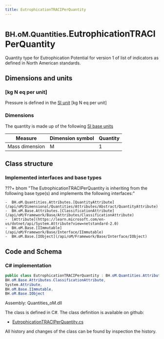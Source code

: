 ```yaml
---
title: EutrophicationTRACIPerQuantity
---
```


# <small>BH.oM.Quantities.</small>**EutrophicationTRACIPerQuantity**

Quantity type for Eutrophication Potential for version 1 of list of indicators as defined in North American standards.

## Dimensions and units

### [kg N eq per unit]

Pressure is defined in the [SI unit](https://bhom.xyz/documentation/BHoM_oM/BHoM-Units-conventions/) [kg N eq per unit]

### Dimensions

The quantity is made up of the following [SI base units](https://en.wikipedia.org/wiki/SI_base_unit)

| Measure        | Dimension symbol | Quantity |
|------------------|--------|----------|
| Mass dimension |  M  |1  |


## Class structure

### Implemented interfaces and base types

???+ bhom "The EutrophicationTRACIPerQuantity is inheriting from the following base type(s) and implements the following interfaces:"

    -  BH.oM.Quantities.Attributes.[QuantityAttribute](/api/oM/Dimensional/Quantities/Attributes/Abstract/QuantityAttribute)
    -  BH.oM.Base.Attributes.[ClassificationAttribute](/api/oM/Framework/Base/Attributes/ClassificationAttribute)
    -  [Attribute](https://learn.microsoft.com/en-us/dotnet/api/System.Attribute?view=netstandard-2.0)
    -  BH.oM.Base.[IImmutable](/api/oM/Framework/Base/Interface/IImmutable)
    -  BH.oM.Base.[IObject](/api/oM/Framework/Base/Interface/IObject)




## Code and Schema

### C# implementation

``` C# title="C#"
public class EutrophicationTRACIPerQuantity : BH.oM.Quantities.Attributes.QuantityAttribute,
BH.oM.Base.Attributes.ClassificationAttribute,
System.Attribute,
BH.oM.Base.IImmutable,
BH.oM.Base.IObject
```

Assembly: Quantities_oM.dll

The class is defined in C#. The class definition is available on github:

- [EutrophicationTRACIPerQuantity.cs](https://github.com/BHoM/BHoM/blob/develop/Quantities_oM/Attributes\EutrophicationTRACIPerQuantity.cs)

All history and changes of the class can be found by inspection the history.
